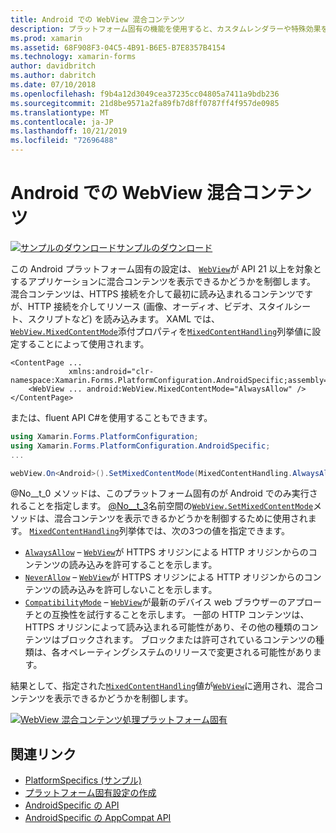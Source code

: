 ```yaml
---
title: Android での WebView 混合コンテンツ
description: プラットフォーム固有の機能を使用すると、カスタムレンダラーや特殊効果を実装することなく、特定のプラットフォームでのみ使用できる機能を使用できます。 この記事では、API 21 以上を対象とするアプリケーションで WebView に混合コンテンツを表示する Android プラットフォーム固有のを使用する方法について説明します。
ms.prod: xamarin
ms.assetid: 68F908F3-04C5-4B91-B6E5-B7E8357B4154
ms.technology: xamarin-forms
author: davidbritch
ms.author: dabritch
ms.date: 07/10/2018
ms.openlocfilehash: f9b4a12d3049cea37235cc04805a7411a9bdb236
ms.sourcegitcommit: 21d8be9571a2fa89fb7d8ff0787ff4f957de0985
ms.translationtype: MT
ms.contentlocale: ja-JP
ms.lasthandoff: 10/21/2019
ms.locfileid: "72696488"
---
```

# <a name="webview-mixed-content-on-android"></a>Android での WebView 混合コンテンツ

[![サンプルのダウンロード](~/media/shared/download.png)サンプルのダウンロード](https://docs.microsoft.com/samples/xamarin/xamarin-forms-samples/userinterface-platformspecifics)

この Android プラットフォーム固有の設定は、 [`WebView`](xref:Xamarin.Forms.WebView)が API 21 以上を対象とするアプリケーションに混合コンテンツを表示できるかどうかを制御します。 混合コンテンツは、HTTPS 接続を介して最初に読み込まれるコンテンツですが、HTTP 接続を介してリソース (画像、オーディオ、ビデオ、スタイルシート、スクリプトなど) を読み込みます。 XAML では、 [`WebView.MixedContentMode`](xref:Xamarin.Forms.PlatformConfiguration.AndroidSpecific.WebView.MixedContentModeProperty)添付プロパティを[`MixedContentHandling`](xref:Xamarin.Forms.PlatformConfiguration.AndroidSpecific.MixedContentHandling)列挙値に設定することによって使用されます。

```xaml
<ContentPage ...
             xmlns:android="clr-namespace:Xamarin.Forms.PlatformConfiguration.AndroidSpecific;assembly=Xamarin.Forms.Core">
    <WebView ... android:WebView.MixedContentMode="AlwaysAllow" />
</ContentPage>
```

または、fluent API C#を使用することもできます。

```csharp
using Xamarin.Forms.PlatformConfiguration;
using Xamarin.Forms.PlatformConfiguration.AndroidSpecific;
...

webView.On<Android>().SetMixedContentMode(MixedContentHandling.AlwaysAllow);
```

@No__t_0 メソッドは、このプラットフォーム固有のが Android でのみ実行されることを指定します。 [@No__t_3](xref:Xamarin.Forms.PlatformConfiguration.AndroidSpecific)名前空間の[`WebView.SetMixedContentMode`](xref:Xamarin.Forms.PlatformConfiguration.AndroidSpecific.WebView.SetMixedContentMode(Xamarin.Forms.IPlatformElementConfiguration{Xamarin.Forms.PlatformConfiguration.Android,Xamarin.Forms.WebView},Xamarin.Forms.PlatformConfiguration.AndroidSpecific.MixedContentHandling))メソッドは、混合コンテンツを表示できるかどうかを制御するために使用されます。 [`MixedContentHandling`](xref:Xamarin.Forms.PlatformConfiguration.AndroidSpecific.MixedContentHandling)列挙体では、次の3つの値を指定できます。

- [`AlwaysAllow`](xref:Xamarin.Forms.PlatformConfiguration.AndroidSpecific.MixedContentHandling.AlwaysAllow) – [`WebView`](xref:Xamarin.Forms.WebView)が HTTPS オリジンによる HTTP オリジンからのコンテンツの読み込みを許可することを示します。
- [`NeverAllow`](xref:Xamarin.Forms.PlatformConfiguration.AndroidSpecific.MixedContentHandling.NeverAllow) – [`WebView`](xref:Xamarin.Forms.WebView)が HTTPS オリジンによる HTTP オリジンからのコンテンツの読み込みを許可しないことを示します。
- [`CompatibilityMode`](xref:Xamarin.Forms.PlatformConfiguration.AndroidSpecific.MixedContentHandling.CompatibilityMode) – [`WebView`](xref:Xamarin.Forms.WebView)が最新のデバイス web ブラウザーのアプローチとの互換性を試行することを示します。 一部の HTTP コンテンツは、HTTPS オリジンによって読み込まれる可能性があり、その他の種類のコンテンツはブロックされます。 ブロックまたは許可されているコンテンツの種類は、各オペレーティングシステムのリリースで変更される可能性があります。

結果として、指定された[`MixedContentHandling`](xref:Xamarin.Forms.PlatformConfiguration.AndroidSpecific.MixedContentHandling)値が[`WebView`](xref:Xamarin.Forms.WebView)に適用され、混合コンテンツを表示できるかどうかを制御します。

[![WebView 混合コンテンツ処理プラットフォーム固有](webview-mixed-content-images/webview-mixedcontent.png "WebView 混合コンテンツ処理プラットフォーム固有")](webview-mixed-content-images/webview-mixedcontent-large.png#lightbox "WebView 混合コンテンツ処理プラットフォーム固有")

## <a name="related-links"></a>関連リンク

- [PlatformSpecifics (サンプル)](https://docs.microsoft.com/samples/xamarin/xamarin-forms-samples/userinterface-platformspecifics)
- [プラットフォーム固有設定の作成](~/xamarin-forms/platform/platform-specifics/index.md#creating-platform-specifics)
- [AndroidSpecific の API](xref:Xamarin.Forms.PlatformConfiguration.AndroidSpecific)
- [AndroidSpecific の AppCompat API](xref:Xamarin.Forms.PlatformConfiguration.AndroidSpecific.AppCompat)

